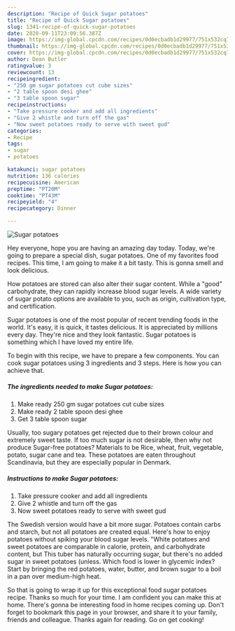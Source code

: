 ```yaml
---
description: "Recipe of Quick Sugar potatoes"
title: "Recipe of Quick Sugar potatoes"
slug: 1341-recipe-of-quick-sugar-potatoes
date: 2020-09-11T23:09:56.387Z
image: https://img-global.cpcdn.com/recipes/0d0ecbadb1d29977/751x532cq70/sugar-potatoes-recipe-main-photo.jpg
thumbnail: https://img-global.cpcdn.com/recipes/0d0ecbadb1d29977/751x532cq70/sugar-potatoes-recipe-main-photo.jpg
cover: https://img-global.cpcdn.com/recipes/0d0ecbadb1d29977/751x532cq70/sugar-potatoes-recipe-main-photo.jpg
author: Dean Butler
ratingvalue: 3
reviewcount: 13
recipeingredient:
- "250 gm sugar potatoes cut cube sizes"
- "2 table spoon desi ghee"
- "3 table spoon sugar"
recipeinstructions:
- "Take pressure cooker and add all ingredients"
- "Give 2 whistle and turn off the gas"
- "Now sweet potatoes ready to serve with sweet gud"
categories:
- Recipe
tags:
- sugar
- potatoes

katakunci: sugar potatoes 
nutrition: 136 calories
recipecuisine: American
preptime: "PT20M"
cooktime: "PT43M"
recipeyield: "4"
recipecategory: Dinner

---
```



![Sugar potatoes](https://img-global.cpcdn.com/recipes/0d0ecbadb1d29977/751x532cq70/sugar-potatoes-recipe-main-photo.jpg)

Hey everyone, hope you are having an amazing day today. Today, we're going to prepare a special dish, sugar potatoes. One of my favorites food recipes. This time, I am going to make it a bit tasty. This is gonna smell and look delicious.

How potatoes are stored can also alter their sugar content. While a &#34;good&#34; carbohydrate, they can rapidly increase blood sugar levels. A wide variety of sugar potato options are available to you, such as origin, cultivation type, and certification.

Sugar potatoes is one of the most popular of recent trending foods in the world. It's easy, it is quick, it tastes delicious. It is appreciated by millions every day. They're nice and they look fantastic. Sugar potatoes is something which I have loved my entire life.


To begin with this recipe, we have to prepare a few components. You can cook sugar potatoes using 3 ingredients and 3 steps. Here is how you can achieve that.

<!--inarticleads1-->

##### The ingredients needed to make Sugar potatoes:

1. Make ready 250 gm sugar potatoes cut cube sizes
1. Make ready 2 table spoon desi ghee
1. Get 3 table spoon sugar


Usually, too sugary potatoes get rejected due to their brown colour and extremely sweet taste. If too much sugar is not desirable, then why not produce Sugar-free potatoes? Materials to be Rice, wheat, fruit, vegetable, potato, sugar cane and tea. These potatoes are eaten throughout Scandinavia, but they are especially popular in Denmark. 

<!--inarticleads2-->

##### Instructions to make Sugar potatoes:

1. Take pressure cooker and add all ingredients
1. Give 2 whistle and turn off the gas
1. Now sweet potatoes ready to serve with sweet gud


The Swedish version would have a bit more sugar. Potatoes contain carbs and starch, but not all potatoes are created equal. Here&#39;s how to enjoy potatoes without spiking your blood sugar levels. &#34;White potatoes and sweet potatoes are comparable in calorie, protein, and carbohydrate content, but This tuber has naturally occurring sugar, but there&#39;s no added sugar in sweet potatoes (unless. Which food is lower in glycemic index? Start by bringing the red potatoes, water, butter, and brown sugar to a boil in a pan over medium-high heat. 

So that is going to wrap it up for this exceptional food sugar potatoes recipe. Thanks so much for your time. I am confident you can make this at home. There's gonna be interesting food in home recipes coming up. Don't forget to bookmark this page in your browser, and share it to your family, friends and colleague. Thanks again for reading. Go on get cooking!

